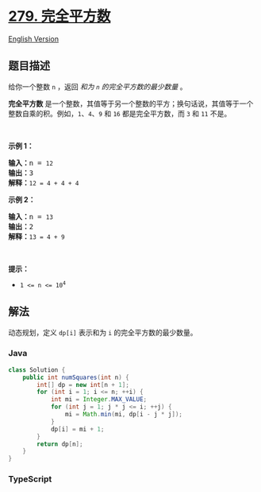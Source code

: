 # [279. 完全平方数](https://leetcode.cn/problems/perfect-squares)

[English Version](/solution/0200-0299/0279.Perfect%20Squares/README_EN.md)

## 题目描述

<!-- 这里写题目描述 -->

<p>给你一个整数 <code>n</code> ，返回 <em>和为 <code>n</code> 的完全平方数的最少数量</em> 。</p>

<p><strong>完全平方数</strong> 是一个整数，其值等于另一个整数的平方；换句话说，其值等于一个整数自乘的积。例如，<code>1</code>、<code>4</code>、<code>9</code> 和 <code>16</code> 都是完全平方数，而 <code>3</code> 和 <code>11</code> 不是。</p>

<p>&nbsp;</p>

<p><strong>示例&nbsp;1：</strong></p>

<pre>
<strong>输入：</strong>n = <code>12</code>
<strong>输出：</strong>3 
<strong>解释：</strong><code>12 = 4 + 4 + 4</code></pre>

<p><strong>示例 2：</strong></p>

<pre>
<strong>输入：</strong>n = <code>13</code>
<strong>输出：</strong>2
<strong>解释：</strong><code>13 = 4 + 9</code></pre>

&nbsp;

<p><strong>提示：</strong></p>

<ul>
	<li><code>1 &lt;= n &lt;= 10<sup>4</sup></code></li>
</ul>

## 解法

动态规划，定义 `dp[i]` 表示和为 `i` 的完全平方数的最少数量。

### **Java**

```java
class Solution {
    public int numSquares(int n) {
        int[] dp = new int[n + 1];
        for (int i = 1; i <= n; ++i) {
            int mi = Integer.MAX_VALUE;
            for (int j = 1; j * j <= i; ++j) {
                mi = Math.min(mi, dp[i - j * j]);
            }
            dp[i] = mi + 1;
        }
        return dp[n];
    }
}
```

### **TypeScript**
